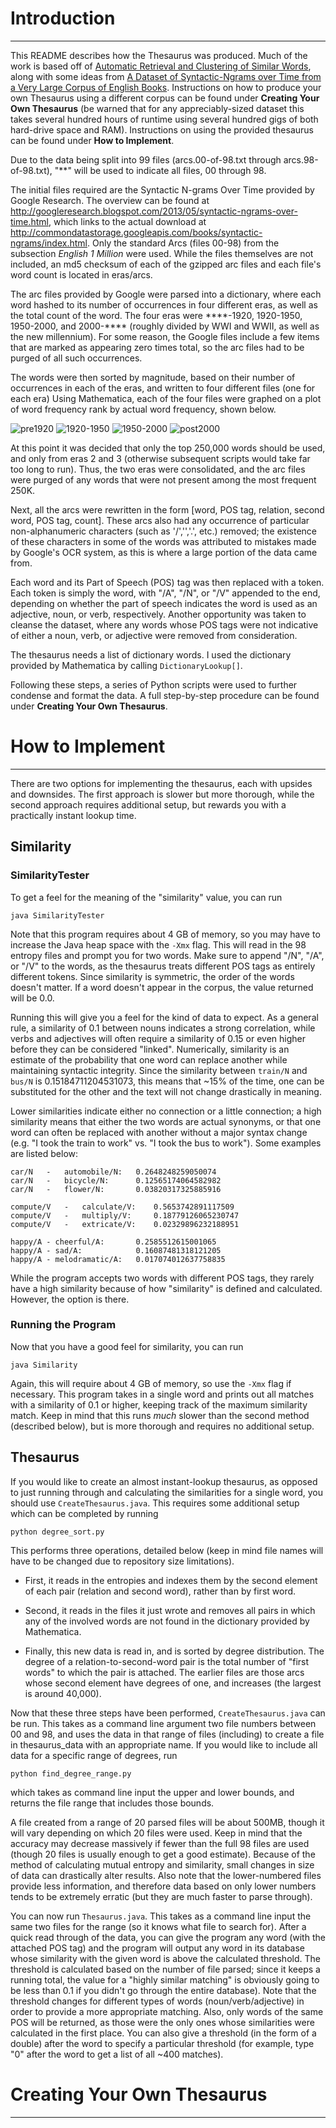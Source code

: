 # Introduction #
---

This README describes how the Thesaurus was produced. Much of the work is based off of [Automatic Retrieval and Clustering of Similar Words](http://www.computing.dcu.ie/~ebicici/Week3/acl98.pdf), along with some ideas from [A Dataset of Syntactic-Ngrams over Time from a Very Large Corpus of English Books](http://commondatastorage.googleapis.com/books/syntactic-ngrams/syntngrams.final.pdf). Instructions on how to produce your own Thesaurus using a different corpus can be found under **Creating Your Own Thesaurus** (be warned that for any appreciably-sized dataset this takes several hundred hours of runtime using several hundred gigs of both hard-drive space and RAM). Instructions on using the provided thesaurus can be found under **How to Implement**.

Due to the data being split into 99 files (arcs.00-of-98.txt through arcs.98-of-98.txt), "\*\*" will be used to indicate all files, 00 through 98.

The initial files required are the Syntactic N-grams Over Time provided by Google Research. The overview can be found at <http://googleresearch.blogspot.com/2013/05/syntactic-ngrams-over-time.html>, which links to the actual download at <http://commondatastorage.googleapis.com/books/syntactic-ngrams/index.html>. Only the standard Arcs (files 00-98) from the subsection *English 1 Million* were used. While the files themselves are not included, an md5 checksum of each of the gzipped arc files and each file's word count is located in eras/arcs.

The arc files provided by Google were parsed into a dictionary, where each word hashed to its number of occurrences in four different eras, as well as the total count of the word. The four eras were \*\*\*\*-1920, 1920-1950, 1950-2000, and 2000-\*\*\*\* (roughly divided by WWI and WWII, as well as the new millennium). For some reason, the Google files include a few items that are marked as appearing zero times total, so the arc files had to be purged of all such occurrences.

The words were then sorted by magnitude, based on their number of occurrences in each of the eras, and written to four different files (one for each era) Using Mathematica, each of the four files were graphed on a plot of word frequency rank by actual word frequency, shown below.

![pre1920](https://s3.amazonaws.com/erosenfeld.github.com/listlogplot%5B1%5D.jpg)
![1920-1950](https://s3.amazonaws.com/erosenfeld.github.com/listlogplot%5B2%5D.jpg)
![1950-2000](https://s3.amazonaws.com/erosenfeld.github.com/listlogplot%5B3%5D.jpg)
![post2000](https://s3.amazonaws.com/erosenfeld.github.com/listlogplot%5B4%5D.jpg)

At this point it was decided that only the top 250,000 words should be used, and only from eras 2 and 3 (otherwise subsequent scripts would take far too long to run). Thus, the two eras were consolidated, and the arc files were purged of any words that were not present among the most frequent 250K.

Next, all the arcs were rewritten in the form [word, POS tag, relation, second word, POS tag, count]. These arcs also had any occurrence of particular non-alphanumeric characters (such as '/','\','.', etc.) removed; the existence of these characters in some of the words was attributed to mistakes made by Google's OCR system, as this is where a large portion of the data came from.

Each word and its Part of Speech (POS) tag was then replaced with a token. Each token is simply the word, with "/A", "/N", or "/V" appended to the end, depending on whether the part of speech indicates the word is used as an adjective, noun, or verb, respectively. Another opportunity was taken to cleanse the dataset, where any words whose POS tags were not indicative of either a noun, verb, or adjective were removed from consideration.

The thesaurus needs a list of dictionary words. I used the dictionary provided by Mathematica by calling `DictionaryLookup[]`.

Following these steps, a series of Python scripts were used to further condense and format the data. A full step-by-step procedure can be found under **Creating Your Own Thesaurus**.

# How to Implement #
---

There are two options for implementing the thesaurus, each with upsides and downsides. The first approach is slower but more thorough, while the second approach requires additional setup, but rewards you with a practically instant lookup time.

## Similarity ##

### SimilarityTester ###

To get a feel for the meaning of the "similarity" value, you can run

    java SimilarityTester

Note that this program requires about 4 GB of memory, so you may have to increase the Java heap space with the `-Xmx` flag. This will read in the 98 entropy files and prompt you for two words. Make sure to append "/N", "/A", or "/V" to the words, as the thesaurus treats different POS tags as entirely different tokens. Since similarity is symmetric, the order of the words doesn't matter. If a word doesn't appear in the corpus, the value returned will be 0.0.

Running this will give you a feel for the kind of data to expect. As a general rule, a similarity of 0.1 between nouns indicates a strong correlation, while verbs and adjectives will often require a similarity of 0.15 or even higher before they can be considered "linked". Numerically, similarity is an estimate of the probability that one word can replace another while maintaining syntactic integrity. Since the similarity between `train/N` and `bus/N` is 0.15184711204531073, this means that ~15% of the time, one can be substituted for the other and the text will not change drastically in meaning.

Lower similarities indicate either no connection or a little connection; a high similarity means that either the two words are actual synonyms, or that one word can often be replaced with another without a major syntax change (e.g. "I took the train to work" vs. "I took the bus to work").  Some examples are listed below:

```
car/N	- 	automobile/N:	0.2648248259050074
car/N	- 	bicycle/N:		0.12565174064582982
car/N	- 	flower/N:		0.03820317325885916

compute/V	- 	calculate/V:	0.5653742891117509
compute/V	- 	multiply/V:		0.18779126065230747
compute/V	- 	extricate/V:	0.02329896232188951

happy/A - cheerful/A:		0.2585512615001065
happy/A - sad/A:			0.16087481318121205
happy/A - melodramatic/A:	0.017074012637758835
```

While the program accepts two words with different POS tags, they rarely have a high similarity because of how "similarity" is defined and calculated. However, the option is there.

### Running the Program ###

Now that you have a good feel for similarity, you can run

    java Similarity

Again, this will require about 4 GB of memory, so use the `-Xmx` flag if necessary. This program takes in a single word and prints out all matches with a similarity of 0.1 or higher, keeping track of the maximum similarity match. Keep in mind that this runs *much* slower than the second method (described below), but is more thorough and requires no additional setup.

## Thesaurus ##

If you would like to create an almost instant-lookup thesaurus, as opposed to just running through and calculating the similarities for a single word, you should use `CreateThesaurus.java`. This requires some additional setup which can be completed by running

    python degree_sort.py

This performs three operations, detailed below (keep in mind file names will have to be changed due to repository size limitations).

* First, it reads in the entropies and indexes them by the second element of each pair (relation and second word), rather than by first word.

* Second, it reads in the files it just wrote and removes all pairs in which any of the involved words are not found in the dictionary provided by Mathematica.

* Finally, this new data is read in, and is sorted by degree distribution. The degree of a relation-to-second-word pair is the total number of "first words" to which the pair is attached. The earlier files are those arcs whose second element have degrees of one, and increases (the largest is around 40,000).

Now that these three steps have been performed, `CreateThesaurus.java` can be run. This takes as a command line argument two file numbers between 00 and 98, and uses the data in that range of files (including) to create a file in thesaurus_data with an appropriate name. If you would like to include all data for a specific range of degrees, run

    python find_degree_range.py

which takes as command line input the upper and lower bounds, and returns the file range that includes those bounds.

A file created from a range of 20 parsed files will be about 500MB, though it will vary depending on which 20 files were used. Keep in mind that the accuracy may decrease massively if fewer than the full 98 files are used (though 20 files is usually enough to get a good estimate). Because of the method of calculating mutual entropy and similarity, small changes in size of data can drastically alter results. Also note that the lower-numbered files provide less information, and therefore data based on only lower numbers tends to be extremely erratic (but they are much faster to parse through).

You can now run `Thesaurus.java`. This takes as a command line input the same two files for the range (so it knows what file to search for). After a quick read through of the data, you can give the program any word (with the attached POS tag) and the program will output any word in its database whose similarity with the given word is above the calculated threshold. The threshold is calculated based on the number of file parsed; since it keeps a running total, the value for a "highly similar matching" is obviously going to be less than 0.1 if you didn't go through the entire database). Note that the threshold changes for different types of words (noun/verb/adjective) in order to provide a more appropriate matching. Also, only words of the same POS will be returned, as those were the only ones whose similarities were calculated in the first place. You can also give a threshold (in the form of a double) after the word to specify a particular threshold (for example, type "0" after the word to get a list of all ~400 matches).

# Creating Your Own Thesaurus #
---

